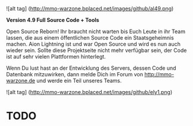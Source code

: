 
![alt tag] (http://mmo-warzone.bplaced.net/images/github/al49.png)

<b>Version 4.9 Full Source Code + Tools</b>

Open Source Reborn! Ihr braucht nicht warten bis Euch Leute in ihr Team lassen, die aus einem öffentlichen Source Code ein Staatsgeheimnis machen. Aion Lightning ist und war Open Source und wird es nun auch wieder sein. Sollte diese Projektseite nicht mehr verfügbar sein, der Code ist auf sehr vielen Plattformen hinterlegt.

Wenn Du lust hast an der Entwicklung des Servers, dessen Code und Datenbank mitzuwirken, dann melde Dich im Forum von http://mmo-warzone.de und werde ein Teil unseres Teams.

![alt tag] (http://mmo-warzone.bplaced.net/images/github/ely1.png)


# TODO
